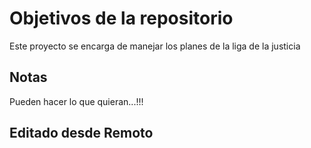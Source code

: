 # Objetivos de la repositorio

Este proyecto se encarga de manejar los planes de la liga de la justicia


## Notas
Pueden hacer lo que quieran...!!!

## Editado desde Remoto
